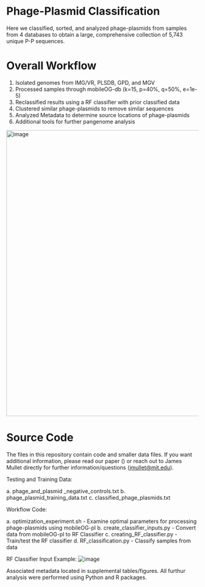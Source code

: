 # Phage-Plasmid Classification

Here we classified, sorted, and analyzed phage-plasmids from samples from 4 databases to obtain a large, comprehensive collection of 5,743 unique P-P sequences.

# Overall Workflow

1. Isolated genomes from IMG/VR, PLSDB, GPD, and MGV
2. Processed samples through mobileOG-db (k=15, p=40%, q=50%, e=1e-5)
3. Reclassified results using a RF classifier with prior classified data
4. Clustered similar phage-plasmids to remove similar sequences
5. Analyzed Metadata to determine source locations of phage-plasmids
6. Additional tools for further pangenome analysis
   
<img width="750" alt="image" src="https://github.com/jamesm224/phage-plasmid-classification/assets/86495895/65a08f67-2b46-47af-9348-ccfe7593f3b9">

# Source Code

The files in this repository contain code and smaller data files. If you want additional information, please read our paper () or reach out to James Mullet directly for further information/questions (jmullet@mit.edu).

Testing and Training Data:

   a. phage_and_plasmid _negative_controls.txt
   b. phage_plasmid_training_data.txt
   c. classified_phage_plasmids.txt

Workflow Code:

   a. optimization_experiment.sh - Examine optimal parameters for processing phage-plasmids using mobileOG-pl
   b. create_classifier_inputs.py - Convert data from mobileOG-pl to RF Classifier
   c. creating_RF_classifier.py - Train/test the RF classifier
   d. RF_classification.py - Classify samples from data
   

RF Classifier Input Example:
![image](https://github.com/jamesm224/phage-plasmid-classification/assets/86495895/5fe27d62-1b4e-42a2-9725-d765ab1f3d4c)

Associated metadata located in supplemental tables/figures. All furthur analysis were performed using Python and R packages.
